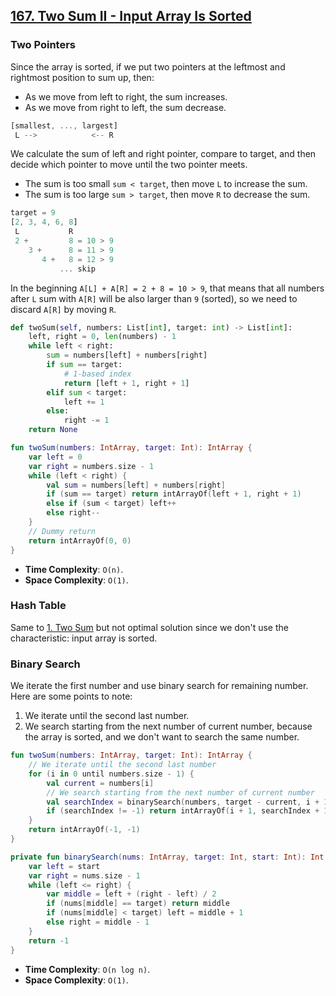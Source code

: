 ## [167. Two Sum II - Input Array Is Sorted](https://leetcode.com/problems/two-sum-ii-input-array-is-sorted/)

### Two Pointers
Since the array is sorted, if we put two pointers at the leftmost and rightmost position to sum up, then:

* As we move from left to right, the sum increases.
* As we move from right to left, the sum decrease.

```js
[smallest, ..., largest]
 L -->            <-- R
```

We calculate the sum of left and right pointer, compare to target, and then decide which pointer to move until the two pointer meets.

* The sum is too small `sum < target`, then move `L` to increase the sum.
* The sum is too large `sum > target`, then move `R` to decrease the sum.

```js
target = 9
[2, 3, 4, 6, 8]
 L           R
 2 +         8 = 10 > 9
    3 +      8 = 11 > 9
       4 +   8 = 12 > 9
           ... skip
```
In the beginning `A[L] + A[R] = 2 + 8 = 10 > 9`, that means that all numbers after `L` sum with `A[R]` will be also larger than `9` (sorted), so we need to discard `A[R]` by moving `R`.

```python
def twoSum(self, numbers: List[int], target: int) -> List[int]:
    left, right = 0, len(numbers) - 1
    while left < right:
        sum = numbers[left] + numbers[right]
        if sum == target:
            # 1-based index
            return [left + 1, right + 1]
        elif sum < target:
            left += 1
        else:
            right -= 1
    return None
```

```kotlin
fun twoSum(numbers: IntArray, target: Int): IntArray {
    var left = 0
    var right = numbers.size - 1
    while (left < right) {
        val sum = numbers[left] + numbers[right]
        if (sum == target) return intArrayOf(left + 1, right + 1)
        else if (sum < target) left++
        else right--
    }
    // Dummy return
    return intArrayOf(0, 0)
}
```

* **Time Complexity**: `O(n)`.
* **Space Complexity**: `O(1)`.

### Hash Table
Same to [1. Two Sum](../leetcode/1.two-sum.md) but not optimal solution since we don't use the characteristic: input array is sorted.

### Binary Search
We iterate the first number and use binary search for remaining number. Here are some points to note:
1. We iterate until the second last number.
2. We search starting from the next number of current number, because the array is sorted, and we don't want to search the same number.

```kotlin
fun twoSum(numbers: IntArray, target: Int): IntArray {
    // We iterate until the second last number
    for (i in 0 until numbers.size - 1) {
        val current = numbers[i]
        // We search starting from the next number of current number
        val searchIndex = binarySearch(numbers, target - current, i + 1)
        if (searchIndex != -1) return intArrayOf(i + 1, searchIndex + 1)
    }
    return intArrayOf(-1, -1)
}

private fun binarySearch(nums: IntArray, target: Int, start: Int): Int {
    var left = start
    var right = nums.size - 1
    while (left <= right) {
        var middle = left + (right - left) / 2
        if (nums[middle] == target) return middle
        if (nums[middle] < target) left = middle + 1
        else right = middle - 1
    }
    return -1
}
```

* **Time Complexity**: `O(n log n)`.
* **Space Complexity**: `O(1)`.